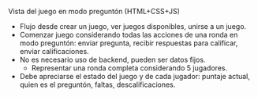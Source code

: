 Vista del juego en modo preguntón (HTML+CSS+JS)
 - Flujo desde crear un juego, ver juegos disponibles, unirse a un juego.
 - Comenzar juego considerando todas las acciones de una ronda en modo preguntón: enviar pregunta, recibir respuestas para calificar,  enviar calificaciones.
 - No es necesario uso de backend, pueden ser datos fijos.
     - Representar una ronda completa considerando 5 jugadores.
 - Debe apreciarse el estado del juego y de cada jugador: puntaje actual, quien es el preguntón, faltas, descalificaciones.
